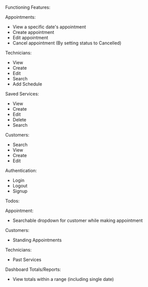 Functioning Features:

Appointments:
+ View a specific date's appointment
+ Create appointment
+ Edit appointment
+ Cancel appointment (By setting status to Cancelled)

Technicians:
+ View 
+ Create
+ Edit
+ Search
+ Add Schedule 

Saved Services:
+ View
+ Create
+ Edit
+ Delete
+ Search

Customers:
+ Search
+ View
+ Create
+ Edit 

Authentication:
+ Login
+ Logout
+ Signup

Todos:

Appointment:
+ Searchable dropdown for customer while making appointment

Customers:
+ Standing Appointments

Technicians:
+ Past Services


Dashboard Totals/Reports:
+ View totals within a range (including single date)

